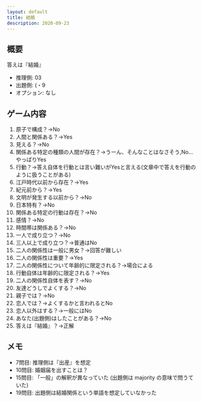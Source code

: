 ```yaml
---
layout: default
title: 結婚
description: 2020-09-23
---
```


## 概要

答えは『結婚』

- 推理側: 03
- 出題側: (・9
- オプション: なし

## ゲーム内容

1. 原子で構成？→No
2. 人間と関係ある？→Yes
3. 見える？→No
4. 関係ある特定の種類の人間が存在？→うーん、そんなことはなさそう,No…やっぱりYes
5. 行動？→答え自体を行動とは言い難いがYesと言える(文章中で答えを行動のように扱うことがある)
6. 江戸時代以前から存在？→Yes
7. 紀元前から？→Yes
8. 文明が発生する以前から？→No
9. 日本特有？→No
10. 関係ある特定の行動は存在？→No
11. 感情？→No
12. 時間帯は関係ある？→No
13. 一人で成り立つ？→No
14. 三人以上で成り立つ？→普通はNo
15. 二人の関係性は一般に男女？→回答が難しい
16. 二人の関係性は重要？→Yes
17. 二人の関係性について年齢的に限定される？→場合による
18. 行動自体は年齢的に限定される？→Yes
19. 二人の関係性自体を表す？→No
20. 友達どうしでよくする？→No
21. 親子では？→No
22. 恋人では？→よくするかと言われるとNo
23. 恋人以外はする？→一般にはNo
24. あなた(出題側)はしたことがある？→No
25. 答えは『結婚』？→正解

## メモ

- 7問目: 推理側は『出産』を想定
- 10問目: 婚姻届を出すことは？
- 15問目: 「一般」の解釈が異なっていた (出題側は majority の意味で問うていた)
- 19問目: 出題側は結婚関係という単語を想定していなかった
